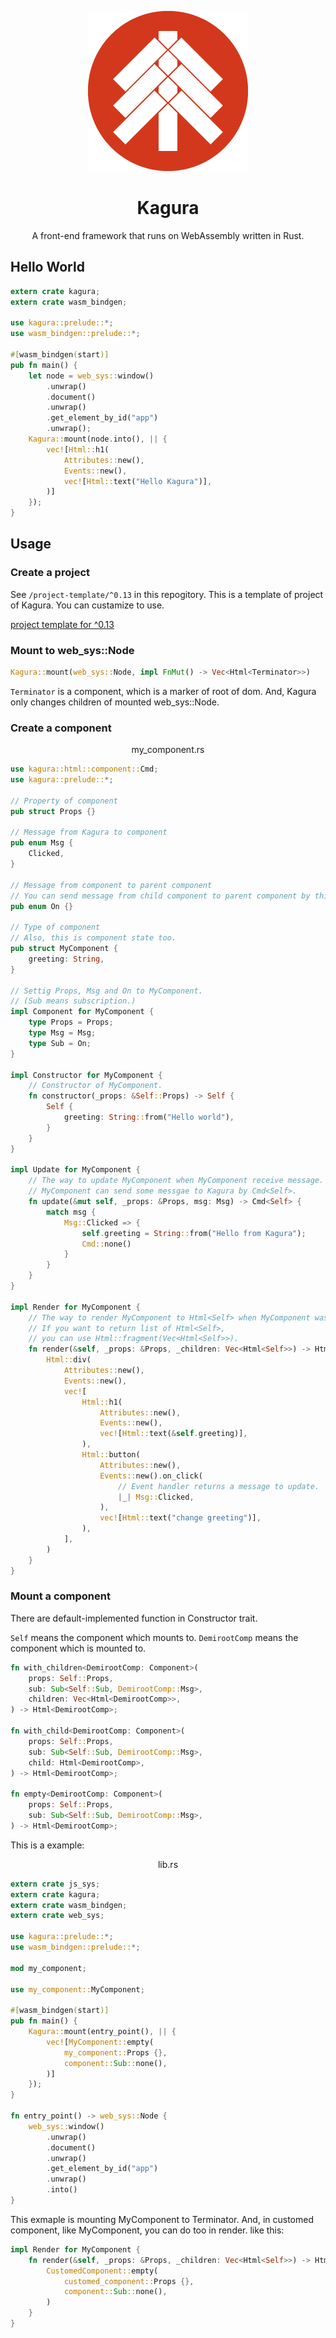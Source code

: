 <div align="center">

![logo](kagura.png)

# Kagura

A front-end framework that runs on WebAssembly written in Rust.

</div>

## Hello World

```rust
extern crate kagura;
extern crate wasm_bindgen;

use kagura::prelude::*;
use wasm_bindgen::prelude::*;

#[wasm_bindgen(start)]
pub fn main() {
    let node = web_sys::window()
        .unwrap()
        .document()
        .unwrap()
        .get_element_by_id("app")
        .unwrap();
    Kagura::mount(node.into(), || {
        vec![Html::h1(
            Attributes::new(),
            Events::new(),
            vec![Html::text("Hello Kagura")],
        )]
    });
}
```

## Usage

### Create a project

See `/project-template/^0.13` in this repogitory. This is a template of project of Kagura. You can custamize to use.

[project template for ^0.13](./project-template/^0.13/)

### Mount to web_sys::Node

```rust
Kagura::mount(web_sys::Node, impl FnMut() -> Vec<Html<Terminator>>)
```

`Terminator` is a component, which is a marker of root of dom. And, Kagura only changes children of mounted web_sys::Node.

### Create a component

<div align="center">
my_component.rs
</div>

```rust
use kagura::html::component::Cmd;
use kagura::prelude::*;

// Property of component
pub struct Props {}

// Message from Kagura to component
pub enum Msg {
    Clicked,
}

// Message from component to parent component
// You can send message from child component to parent component by this.
pub enum On {}

// Type of component
// Also, this is component state too.
pub struct MyComponent {
    greeting: String,
}

// Settig Props, Msg and On to MyComponent.
// (Sub means subscription.)
impl Component for MyComponent {
    type Props = Props;
    type Msg = Msg;
    type Sub = On;
}

impl Constructor for MyComponent {
    // Constructor of MyComponent.
    fn constructor(_props: &Self::Props) -> Self {
        Self {
            greeting: String::from("Hello world"),
        }
    }
}

impl Update for MyComponent {
    // The way to update MyComponent when MyComponent receive message.
    // MyComponent can send some messgae to Kagura by Cmd<Self>.
    fn update(&mut self, _props: &Props, msg: Msg) -> Cmd<Self> {
        match msg {
            Msg::Clicked => {
                self.greeting = String::from("Hello from Kagura");
                Cmd::none()
            }
        }
    }
}

impl Render for MyComponent {
    // The way to render MyComponent to Html<Self> when MyComponent was updated.
    // If you want to return list of Html<Self>,
    // you can use Html::fragment(Vec<Html<Self>>).
    fn render(&self, _props: &Props, _children: Vec<Html<Self>>) -> Html<Self> {
        Html::div(
            Attributes::new(),
            Events::new(),
            vec![
                Html::h1(
                    Attributes::new(),
                    Events::new(),
                    vec![Html::text(&self.greeting)],
                ),
                Html::button(
                    Attributes::new(),
                    Events::new().on_click(
                        // Event handler returns a message to update.
                        |_| Msg::Clicked,
                    ),
                    vec![Html::text("change greeting")],
                ),
            ],
        )
    }
}
```

### Mount a component

There are default-implemented function in Constructor trait.

`Self` means the component which mounts to. `DemirootComp` means the component which is mounted to.

```rust
fn with_children<DemirootComp: Component>(
    props: Self::Props,
    sub: Sub<Self::Sub, DemirootComp::Msg>,
    children: Vec<Html<DemirootComp>>,
) -> Html<DemirootComp>;

fn with_child<DemirootComp: Component>(
    props: Self::Props,
    sub: Sub<Self::Sub, DemirootComp::Msg>,
    child: Html<DemirootComp>,
) -> Html<DemirootComp>;

fn empty<DemirootComp: Component>(
    props: Self::Props,
    sub: Sub<Self::Sub, DemirootComp::Msg>,
) -> Html<DemirootComp>;
```

This is a example:

<div align="center">
lib.rs
</div>

```rust
extern crate js_sys;
extern crate kagura;
extern crate wasm_bindgen;
extern crate web_sys;

use kagura::prelude::*;
use wasm_bindgen::prelude::*;

mod my_component;

use my_component::MyComponent;

#[wasm_bindgen(start)]
pub fn main() {
    Kagura::mount(entry_point(), || {
        vec![MyComponent::empty(
            my_component::Props {},
            component::Sub::none(),
        )]
    });
}

fn entry_point() -> web_sys::Node {
    web_sys::window()
        .unwrap()
        .document()
        .unwrap()
        .get_element_by_id("app")
        .unwrap()
        .into()
}

```

This exmaple is mounting MyComponent to Terminator. And, in customed component, like MyComponent, you can do too in render. like this:

```rust
impl Render for MyComponent {
    fn render(&self, _props: &Props, _children: Vec<Html<Self>>) -> Html<Self> {
        CustomedComponent::empty(
            customed_component::Props {},
            component::Sub::none(),
        )
    }
}
```
